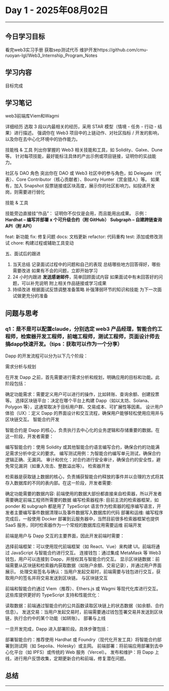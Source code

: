 # Day 1 - 2025年08月02日 

---

## 今日学习目标

看完web3实习手册
获取sep测试代币
维护开发https://github.com/cmu-ruoyan-lgl/Web3_Internship_Program_Notes

## 学习内容

目标完成

## 学习笔记

web3前端库Viem和Wagmi

详细经历	选取 3 段以内最相关的经历，采用 STAR 模型（情境 - 任务 - 行动 - 结果）进行描述。	强调你在 Web3 项目中的上链动作、对社区指标 / 开发的影响，以及你在去中心化环境中的协作能力。

技能栈 & 工具	列出你掌握的 Web3 相关技能和工具，如 Solidity、Galxe、Dune 等。	针对每项技能，最好能标注具体的产出示例或项目链接，证明你的实战能力。

社区与 DAO 角色	突出你在 DAO 或 Web3 社区中的参与角色，如 Delegate（代表）、Core Contributor（核心贡献者）、Bounty Hunter（赏金猎人）等。	如果有，加入 Snapshot 投票链接或区块高度，展示你的社区影响力。如投递开发岗，则需要进行弱化

技能 & 工具

技能旁边直接挂“作品”： 证明你不仅仅是会用，而且能用出成果。
示例：
**Hardhat – 编写并部署 x 个可升级合约（附 GitHub）**
**Subgraph – 自建跨链查询 API（附 API）**

feat: 新功能
fix: 修复问题
docs: 文档更新
refactor: 代码重构
test: 添加或修改测试
chore: 构建过程或辅助工具变动

五、面试后的跟进
1. 当天总结
记录面试过程中的问题和自己的表现
总结哪些地方回答得好，哪些需要改进
如果有不会的问题，立即开始学习
2. 24 小时内跟进
**发送感谢邮件**，简单回顾面试内容
如果面试中有未回答好的问题，可以补充说明
附上相关作品链接或学习成果
3. 持续改进
根据面试反馈调整准备策略
补强薄弱环节的知识和技能
为下一次面试做更充分的准备


## 问题与思考

### q1：是不是可以配置claude，分别选定 web3 产品经理，智能合约工程师，检索器开发工程师，前端工程师，测试工程师，页面设计师去搞dapp快速开发。（tips：获取可以作为一个分享）
Dapp 的开发流程可以分为以下几个阶段：

需求分析与规划

在开发 Dapp 之前，首先需要进行需求分析和规划，明确应用的目标和功能。此阶段包括：

确定功能需求：需要定义用户可以进行的操作，比如转账、查询余额、创建投票等。
选择区块链平台：决定在哪个平台上构建 Dapp（如以太坊、Solana、Polygon 等），这通常取决于目标用户群、交易成本、可扩展性等因素。
设计用户体验（UX）：定义 Dapp 的界面设计和交互流程，确保用户能够轻松使用应用并与区块链交互。
智能合约开发

智能合约是 Dapp 的核心，负责执行去中心化的业务逻辑和存储重要的数据。在这一阶段，开发者需要：

编写智能合约：使用 Solidity 或其他智能合约语言编写合约，确保合约的功能满足需求分析中定义的要求。
编写测试用例：为智能合约编写单元测试，确保合约逻辑正确、无漏洞。
审计和优化：对合约进行安全审计，确保合约的安全性，避免常见漏洞（如重入攻击、整数溢出等）。
检索器开发

检索器是获取链上数据的核心，负责捕获智能合约释放的事件并以合理的方式将其存入数据库的不同的表内部。在这一阶段，开发者需要:

确定功能需要的数据内容: 前端使用的数据大部份都直接来自检索器，所以开发者需要确定前端工程师所需要的数据
编写检索器程序: 目前主流的检索器框架，如 ponder 和 subgraph 都是用了 TypeScript 语言作为检索器的程序编写语言，开发者主要编写事件数据清理以及事件数据写入数据库的代码
部署和运维: 编写程序完成后，一般使用 Docker 部署到云服务器中，当然目前很多检索器框架也提供 SaaS 服务，同时检索器作为一个常规的数据库应用需要运维
前端开发

前端是用户与 Dapp 交互的主要界面，因此开发前端时需要：

选择前端框架：可以使用现代前端框架（如 React、Vue）来构建 UI。前端将通过 JavaScript 与智能合约进行交互。
连接钱包：通过集成 MetaMask 等 Web3 钱包，用户可以连接到 Dapp，并授权其与智能合约交互。
显示区块链数据：前端需要从区块链和检索器内获取数据（如账户余额、交易记录），并通过用户界面展示。
处理交易签名与确认：当用户发起交易时，前端需要与钱包进行交互，获取用户的签名并将交易发送到区块链。
与区块链交互

前端和智能合约通过 Viem（推荐）、Ethers.js 或 Wagmi 等现代化库进行交互。这些库提供更好的 TypeScript 支持和性能优化：

读取数据：前端通过智能合约的公共函数读取区块链上的状态数据（如余额、合约信息）。
发送交易：当用户发起交易时，前端需要通过钱包签署交易并发送到区块链，执行合约中的某个功能（如转账）。
部署与上线

一旦开发完成，Dapp 进入部署阶段。具体步骤包括：

部署智能合约：推荐使用 Hardhat 或 Foundry（现代化开发工具）将智能合约部署到测试网（如 Sepolia、Holesky）或主网。
前端部署：将前端应用部署到去中心化平台（如 IPFS）或传统的 Web 服务（Vercel）。
发布和维护：将 Dapp 上线，进行用户反馈收集，定期更新合约和前端，修复潜在问题。

## 总结


---
